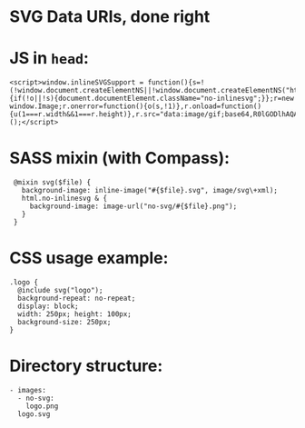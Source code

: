 SVG Data URIs, done right
=========================

# JS in `head`:

    <script>window.inlineSVGSupport = function(){s=!(!window.document.createElementNS||!window.document.createElementNS("http://www.w3.org/2000/svg","svg").createSVGRect||!document.implementation.hasFeature("http://www.w3.org/TR/SVG11/feature#Image","1.1")||window.opera&&-1===navigator.userAgent.indexOf("Chrome"));u=function(o){if(!o||!s){document.documentElement.className="no-inlinesvg";}};r=new window.Image;r.onerror=function(){o(s,!1)},r.onload=function(){u(1===r.width&&1===r.height)},r.src="data:image/gif;base64,R0lGODlhAQABAIAAAAAAAP///ywAAAAAAQABAAACAUwAOw==";}();</script>

# SASS mixin (with Compass):

     @mixin svg($file) {
       background-image: inline-image("#{$file}.svg", image/svg\+xml);
       html.no-inlinesvg & {
         background-image: image-url("no-svg/#{$file}.png");
       }
     }

# CSS usage example:

    .logo {
      @include svg("logo");
      background-repeat: no-repeat;
      display: block;
      width: 250px; height: 100px;
      background-size: 250px;
    }

# Directory structure:

    - images:
      - no-svg:
        logo.png
      logo.svg
